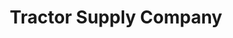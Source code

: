 ---
title: "Tractor Supply Company"
url: /abilene/tractor-supply-company-highway-351/
shop: Dorfladen
---